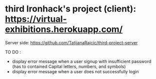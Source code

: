 # third Ironhack's project (client): https://virtual-exhibitions.herokuapp.com/

Server side: https://github.com/TatijanaRajcic/third-project-server

TO DO : 

- display error message when a user signup with insufficient password (has to contained Capital letters, numbers, and symbols)
- display error message when a user does not successfully login
